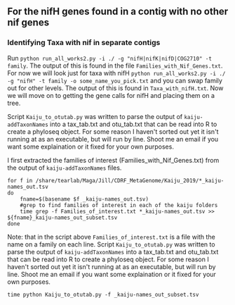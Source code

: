
## For the nifH genes found in a contig with no other nif genes

### Identifying Taxa with nif in separate contigs
Run `python run_all_works2.py -i ./ -g "nifH|nifK|nifD|COG2710" -t family`. The output of this is found in the file `Families_with_Nif_Genes.txt`. For now we will look just for taxa with nifH `python run_all_works2.py -i ./ -g "nifH" -t family -o some_name_you_pick.txt` and you can swap family out for other levels. The output of this is found in `Taxa_with_nifH.txt`. Now we will move on to getting the gene calls for nifH and placing them on a tree. 

Script `Kaiju_to_otutab.py` was written to parse the output of `kaiju-addTaxonNames` into a tax_tab.txt and otu_tab.txt that can be read into R to create a phyloseq object. For some reason I haven't sorted out yet it isn't running at as an executable, but will run by line. Shoot me an email if you want some explaination or it fixed for your own purposes.

I first extracted the families of interest (Families_with_Nif_Genes.txt) from the output of `kaiju-addTaxonNames` files.

```
for f in /share/tearlab/Maga/Jill/CDRF_MetaGenome/Kaiju_2019/*_kaiju-names_out.tsv
do
	fname=$(basename $f _kaiju-names_out.tsv)
	#grep to find families of interest in each of the kaiju folders
	time grep -f Families_of_interest.txt *_kaiju-names_out.tsv >> ${fname}_kaiju-names_out_subset.tsv
done
```
Note: that in the script above `Families_of_interest.txt` is a file with the name on a family on each line. 
Script `Kaiju_to_otutab.py` was written to parse the output of `kaiju-addTaxonNames` into a tax_tab.txt and otu_tab.txt that can be read into R to create a phyloseq object. For some reason I haven't sorted out yet it isn't running at as an executable, but will run by line. Shoot me an email if you want some explaination or it fixed for your own purposes.

```
time python Kaiju_to_otutab.py -f _kaiju-names_out_subset.tsv
```
